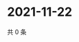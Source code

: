 # 2021-11-22

共 0 条

<!-- BEGIN WEIBO -->
<!-- 最后更新时间 Mon Nov 22 2021 20:19:00 GMT+0800 (China Standard Time) -->

<!-- END WEIBO -->
